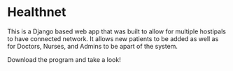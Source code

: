 # Healthnet

This is a Django based web app that was built to allow for multiple hostipals to have connected network.
It allows new patients to be added as well as for Doctors, Nurses, and Admins to be apart of the system.

Download the program and take a look!
